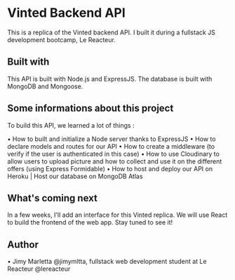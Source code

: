 # Vinted Backend API

This is a replica of the Vinted backend API. I built it during a fullstack JS development bootcamp, Le Reacteur.

## Built with

This API is built with Node.js and ExpressJS. The database is built with MongoDB and Mongoose.

## Some informations about this project

To build this API, we learned a lot of things :

• How to built and initialize a Node server thanks to ExpressJS
• How to declare models and routes for our API
• How to create a middleware (to verify if the user is authenticated in this case)
• How to use Cloudinary to allow users to upload picture and how to collect and use it on the different offers (using Express Formidable)
• How to host and deploy our API on Heroku | Host our database on MongoDB Atlas

## What's coming next

In a few weeks, I'll add an interface for this Vinted replica. We will use React to build the frontend of the web app.
Stay tuned to see it!

## Author

• Jimy Marletta @jimymltta, fullstack web development student at Le Reacteur @lereacteur
